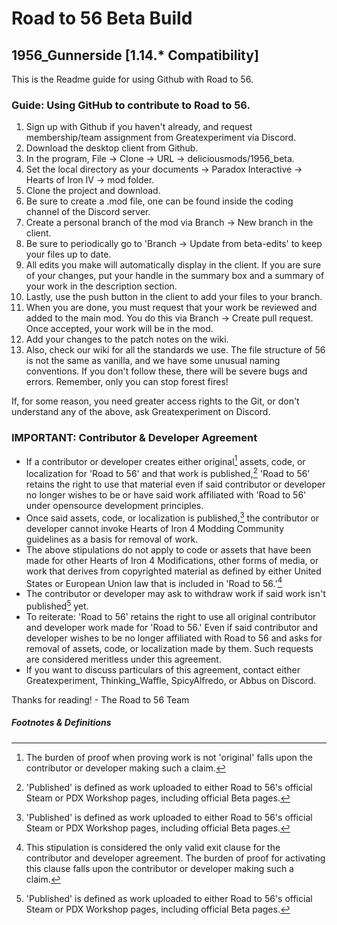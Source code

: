 # Road to 56 Beta Build
## 1956_Gunnerside [1.14.* Compatibility]

This is the Readme guide for using Github with Road to 56.

### Guide: Using GitHub to contribute to Road to 56.

1. Sign up with Github if you haven't already, and request membership/team assignment from Greatexperiment via Discord.
2. Download the desktop client from Github.
3. In the program, File &rarr; Clone &rarr; URL &rarr; deliciousmods/1956_beta.
4. Set the local directory as your documents &rarr; Paradox Interactive &rarr; Hearts of Iron IV &rarr; mod folder.
5. Clone the project and download.
6. Be sure to create a .mod file, one can be found inside the coding channel of the Discord server.
7. Create a personal branch of the mod via Branch &rarr; New branch in the client.
8. Be sure to periodically go to 'Branch &rarr; Update from beta-edits' to keep your files up to date.
9. All edits you make will automatically display in the client. If you are sure of your changes, put your handle in the summary box and a summary of your work in the description section.
10. Lastly, use the push button in the client to add your files to your branch.
11. When you are done, you must request that your work be reviewed and added to the main mod. You do this via Branch &rarr; Create pull request. Once accepted, your work will be in the mod.
12. Add your changes to the patch notes on the wiki.
13. Also, check our wiki for all the standards we use. The file structure of 56 is not the same as vanilla, and we have some unusual naming conventions. If you don't follow these, there will be severe bugs and errors. Remember, only you can stop forest fires!

If, for some reason, you need greater access rights to the Git, or don't understand any of the above, ask Greatexperiment on Discord.

### IMPORTANT: Contributor & Developer Agreement
* If a contributor or developer creates either original[^2] assets, code, or localization for 'Road to 56' and that work is published,[^1] 'Road to 56' retains the right to use that material even if said contributor or developer no longer wishes to be or have said work affiliated with 'Road to 56' under opensource development principles.
* Once said assets, code, or localization is published,[^1] the contributor or developer cannot invoke Hearts of Iron 4 Modding Community guidelines as a basis for removal of work.
* The above stipulations do not apply to code or assets that have been made for other Hearts of Iron 4 Modifications, other forms of media, or work that derives from copyrighted material as defined by either United States or European Union law that is included in 'Road to 56.'[^3]
* The contributor or developer may ask to withdraw work if said work isn't published[^1] yet. 
* To reiterate: 'Road to 56' retains the right to use all original contributor and developer work made for 'Road to 56.' Even if said contributor and developer wishes to be no longer affiliated with Road to 56 and asks for removal of assets, code, or localization made by them. Such requests are considered meritless under this agreement.
* If you want to discuss particulars of this agreement, contact either Greatexperiment, Thinking_Waffle, SpicyAlfredo, or Abbus on Discord.

Thanks for reading! - The Road to 56 Team

##### Footnotes & Definitions
[^1]: 'Published' is defined as work uploaded to either Road to 56's official Steam or PDX Workshop pages, including official Beta pages.
[^2]: The burden of proof when proving work is not 'original' falls upon the contributor or developer making such a claim. 
[^3]: This stipulation is considered the only valid exit clause for the contributor and developer agreement. The burden of proof for activating this clause falls upon the contributor or developer making such a claim.
